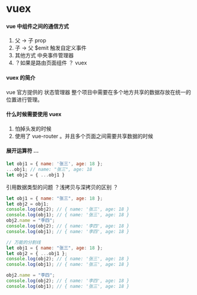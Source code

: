 # vuex

#### vue 中组件之间的通信方式

1. 父 -> 子 prop
2. 子 -> 父 \$emit 触发自定义事件
3. 其他方式 中央事件管理器
4. ？如果是路由页面组件 ？ vuex

#### vuex 的简介

vue 官方提供的 状态管理器
整个项目中需要在多个地方共享的数据存放在统一的位置进行管理。

#### 什么时候需要使用 vuex

1. 怕掉头发的时候
2. 使用了 vue-router 。并且多个页面之间需要共享数据的时候

#### 展开运算符 ...

```js
let obj1 = { name: '张三', age: 18 };
...obj1; // name: "张三", age: 18
let obj2 = { ...obj1 }
```

引用数据类型的问题 ？浅拷贝与深拷贝的区别 ？

```js
let obj1 = { name: "张三", age: 18 };
let obj2 = obj1;
console.log(obj2); // { name: '张三', age: 18 }
console.log(obj1); // { name: '张三', age: 18 }
obj2.name = "李四";
console.log(obj2); // { name: '李四', age: 18 }
console.log(obj1); // { name: '李四', age: 18 }

// 万能的分割线
let obj1 = { name: "张三", age: 18 };
let obj2 = { ...obj1 };
console.log(obj2); // { name: '张三', age: 18 }
console.log(obj1); // { name: '张三', age: 18 }

obj2.name = "李四";
console.log(obj2); // { name: '李四', age: 18 }
console.log(obj1); // { name: '张三', age: 18 }
```
